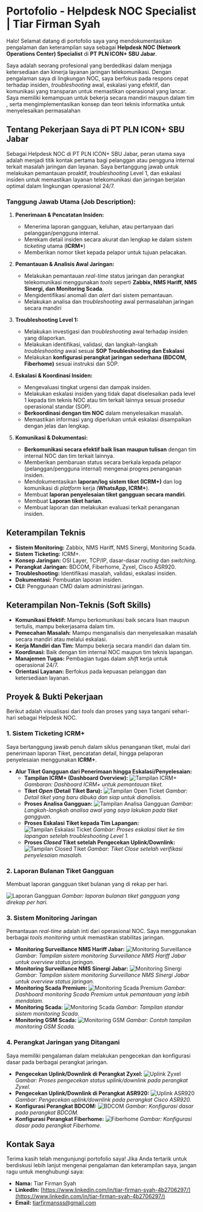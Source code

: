 # Portofolio - Helpdesk NOC Specialist | Tiar Firman Syah 

Halo! Selamat datang di portofolio saya yang mendokumentasikan pengalaman dan keterampilan saya sebagai **Helpdesk NOC (Network Operations Center) Specialist** di **PT PLN ICON+ SBU Jabar**.

Saya adalah seorang profesional yang berdedikasi dalam menjaga ketersediaan dan kinerja layanan jaringan telekomunikasi. Dengan pengalaman saya di lingkungan NOC, saya berfokus pada respons cepat terhadap insiden, *troubleshooting* awal, eskalasi yang efektif, dan komunikasi yang transparan untuk memastikan operasional yang lancar. Saya memiliki kemampuan untuk bekerja secara mandiri maupun dalam tim , serta mengimplementasikan konsep dan teori teknis informatika untuk menyelesaikan permasalahan

## Tentang Pekerjaan Saya di PT PLN ICON+ SBU Jabar

Sebagai Helpdesk NOC di PT PLN ICON+ SBU Jabar, peran utama saya adalah menjadi titik kontak pertama bagi pelanggan atau pengguna internal terkait masalah jaringan dan layanan. Saya bertanggung jawab untuk melakukan pemantauan proaktif, *troubleshooting* Level 1, dan eskalasi insiden untuk memastikan layanan telekomunikasi dan jaringan berjalan optimal dalam lingkungan operasional 24/7.

### Tanggung Jawab Utama (Job Description):

1.  **Penerimaan & Pencatatan Insiden:**
    * Menerima laporan gangguan, keluhan, atau pertanyaan dari pelanggan/pengguna internal.
    * Merekam detail insiden secara akurat dan lengkap ke dalam sistem *ticketing* utama (**ICRM+**)
    * Memberikan nomor tiket kepada pelapor untuk tujuan pelacakan.

2.  **Pemantauan & Analisis Awal Jaringan:**
    * Melakukan pemantauan *real-time* status jaringan dan perangkat telekomunikasi menggunakan *tools* seperti **Zabbix, NMS Hariff, NMS Sinergi, dan Monitoring Scada**.
    * Mengidentifikasi anomali dan *alert* dari sistem pemantauan.
    * Melakukan analisa dan *troubleshooting* awal permasalahan jaringan secara mandiri

3.  **Troubleshooting Level 1:**
    * Melakukan investigasi dan *troubleshooting* awal terhadap insiden yang dilaporkan.
    * Melakukan identifikasi, validasi, dan langkah-langkah *troubleshooting* awal sesuai **SOP Troubleshooting dan Eskalasi**
    * Melakukan **konfigurasi perangkat jaringan sederhana (BDCOM, Fiberhome)** sesuai instruksi dan SOP.

4.  **Eskalasi & Koordinasi Insiden:**
    * Mengevaluasi tingkat urgensi dan dampak insiden.
    * Melakukan eskalasi insiden yang tidak dapat diselesaikan pada level 1 kepada tim teknis NOC atau tim terkait lainnya sesuai prosedur operasional standar (SOP).
    * **Berkoordinasi dengan tim NOC** dalam menyelesaikan masalah.
    * Memastikan informasi yang diperlukan untuk eskalasi disampaikan dengan jelas dan lengkap.

5.  **Komunikasi & Dokumentasi:**
    * **Berkomunikasi secara efektif baik lisan maupun tulisan** dengan tim internal NOC dan tim terkait lainnya.
    * Memberikan pembaruan status secara berkala kepada pelapor (pelanggan/pengguna internal) mengenai progres penanganan insiden.
    * Mendokumentasikan **laporan/log sistem tiket (ICRM+)** dan log komunikasi di *platform* kerja (**WhatsApp, ICRM+**).
    * Membuat **laporan penyelesaian tiket gangguan secara mandiri**.
    * Membuat **Laporan tiket harian**.
    * Membuat laporan dan melakukan evaluasi terkait penanganan insiden.


## Keterampilan Teknis

* **Sistem Monitoring:** Zabbix, NMS Hariff, NMS Sinergi, Monitoring Scada.
* **Sistem Ticketing:** ICRM+.
* **Konsep Jaringan:** OSI Layer, TCP/IP, dasar-dasar *routing* dan *switching*.
* **Perangkat Jaringan:** BDCOM, Fiberhome, Zyxel, Cisco ASR920.
* **Troubleshooting:** Identifikasi masalah, validasi, eskalasi insiden.
* **Dokumentasi:** Pembuatan laporan insiden.
* **CLI:** Penggunaan CMD dalam administrasi jaringan.

## Keterampilan Non-Teknis (Soft Skills)

* **Komunikasi Efektif:** Mampu berkomunikasi baik secara lisan maupun tertulis, mampu bekerjasama dalam tim.
* **Pemecahan Masalah:** Mampu menganalisis dan menyelesaikan masalah secara mandiri atau melalui eskalasi.
* **Kerja Mandiri dan Tim:** Mampu bekerja secara mandiri dan dalam tim.
* **Koordinasi:** Baik dengan tim internal NOC maupun tim teknis lapangan.
* **Manajemen Tugas:** Pembagian tugas dalam *shift* kerja untuk operasional 24/7.
* **Orientasi Layanan:** Berfokus pada kepuasan pelanggan dan ketersediaan layanan.

## Proyek & Bukti Pekerjaan

Berikut adalah visualisasi dari *tools* dan proses yang saya tangani sehari-hari sebagai Helpdesk NOC.

### 1. Sistem Ticketing ICRM+

Saya bertanggung jawab penuh dalam siklus penanganan tiket, mulai dari penerimaan laporan Tiket, pencatatan detail, hingga pelaporan penyelesaian menggunakan **ICRM+**.

* **Alur Tiket Gangguan dari Penerimaan hingga Eskalasi/Penyelesaian:**
    * **Tampilan ICRM+ (Dashboard Overview):**
        ![Tampilan ICRM+](assets/tampilanICRM.png)
        *Gambaran: Dashboard ICRM+ untuk pemantauan tiket.*
    * **Tiket *Open* (Detail Tiket Baru):**
        ![Tampilan Open Ticket](assets/open.jpeg)
        *Gambar: Detail tiket yang baru dibuka dan siap untuk dianalisis.*
    * **Proses Analisa Gangguan:**
        ![Tampilan Analisa Gangguan](assets/analisa.jpeg)
        *Gambar: Langkah-langkah analisa awal yang saya lakukan pada tiket gangguan.*
    * **Proses Eskalasi Tiket kepada Tim Lapangan:**
        ![Tampilan Eskalasi Ticket](assets/eskalasi.jpeg)
        *Gambar: Proses eskalasi tiket ke tim lapangan setelah *troubleshooting* Level 1.*
    * **Proses *Closed* Tiket setelah Pengecekan Uplink/Downlink:**
        ![Tampilan Closed Tiket](assets/close.png)
        *Gambar: Tiket Close setelah verifikasi penyelesaian masalah.*

### 2. Laporan Bulanan Tiket Gangguan 

Membuat laporan gangguan tiket bulanan yang di rekap per hari.

![Laporan Gangguan](assets/laporan.png)
*Gambar: laporan bulanan tiket gangguan yang direkap per hari.*

### 3. Sistem Monitoring Jaringan 

Pemantauan *real-time* adalah inti dari operasional NOC. Saya menggunakan berbagai *tools monitoring* untuk memastikan stabilitas jaringan.

* **Monitoring Surveillance NMS Hariff Jabar:**
    ![Monitoring Surveillance](assets/surv.jpeg)
    *Gambar: Tampilan sistem monitoring Surveillance NMS Hariff Jabar untuk overview status jaringan.*
* **Monitoring Surveillance NMS Sinergi Jabar:**
    ![Monitoring Sinergi](assets/sinergi.jpeg)
    *Gambar: Tampilan sistem monitoring Surveillance NMS Sinergi Jabar untuk overview status jaringan.*
* **Monitoring Scada Premium:**
    ![Monitoring Scada Premium](assets/scadapremium.jpeg)
    *Gambar: Dashboard monitoring Scada Premium untuk pemantauan yang lebih mendalam.*
* **Monitoring Scada:**
    ![Monitoring Scada](assets/scada.jpeg)
    *Gambar: Tampilan standar sistem monitoring Scada.*
* **Monitoring GSM Scada:**
    ![Monitoring GSM](assets/gsm.jpeg)
    *Gambar: Contoh tampilan monitoring GSM Scada.*

### 4. Perangkat Jaringan yang Ditangani

Saya memiliki pengalaman dalam melakukan pengecekan dan konfigurasi dasar pada berbagai perangkat jaringan.

* **Pengecekan Uplink/Downlink di Perangkat Zyxel:**
    ![Uplink Zyxel](assets/zyxel.jpeg)
    *Gambar: Proses pengecekan status *uplink/downlink* pada perangkat Zyxel.*
* **Pengecekan Uplink/Downlink di Perangkat ASR920:**
    ![Uplink ASR920](assets/asr.jpeg)
    *Gambar: Pengecekan *uplink/downlink* pada perangkat Cisco ASR920.*
* **Konfigurasi Perangkat BDCOM:**
    ![BDCOM](assets/bd.jpeg) 
    *Gambar: Konfigurasi dasar pada perangkat BDCOM.*
* **Konfigurasi Perangkat Fiberhome:**
    ![Fiberhome](assets/fiberhome.jpeg)
    *Gambar: Konfigurasi dasar pada perangkat Fiberhome.*

## Kontak Saya

Terima kasih telah mengunjungi portofolio saya! Jika Anda tertarik untuk berdiskusi lebih lanjut mengenai pengalaman dan keterampilan saya, jangan ragu untuk menghubungi saya:

* **Nama:** Tiar Firman Syah
* **LinkedIn:** [https://www.linkedin.com/in/tiar-firman-syah-4b2706297/](https://www.linkedin.com/in/tiar-firman-syah-4b2706297/)
* **Email:** [tiarfirmansss@gmail.com](mailto:tiarfirmansss@gmail.com)